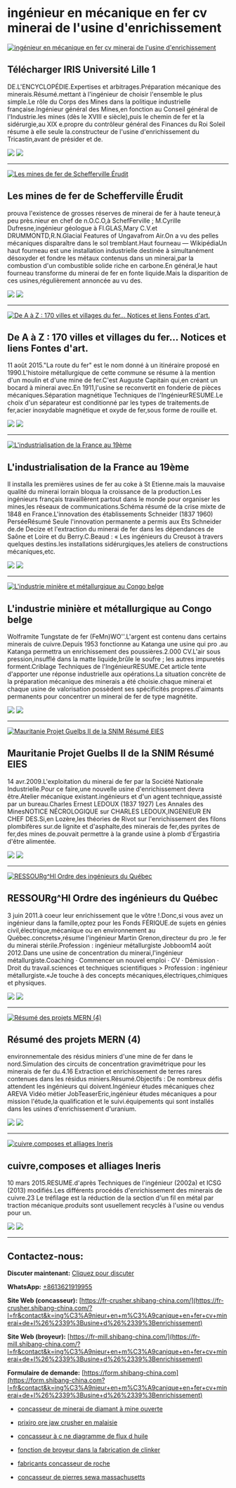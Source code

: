 # ingénieur en mécanique en fer cv minerai de l&#39;usine d&#39;enrichissement

<a href="https://swt.shibang-china.com/?l=fr&img&k=ing%C3%A9nieur+en+m%C3%A9canique+en+fer+cv+minerai+de+l%26%2339%3Busine+d%26%2339%3Benrichissement" target="_blank">![ingénieur en mécanique en fer cv minerai de l&#39;usine d&#39;enrichissement](http://static.shibang-china.com/all-800x300/233.jpg)</a>

## Télécharger IRIS Université Lille 1
DE.L&#39;ENCYCLOPÉDIE.Expertises et arbitrages.Préparation mécanique des minerais.Résumé.mettant à l&#39;ingénieur de choisir l&#39;ensemble le plus simple.Le rôle du Corps des Mines dans la politique industrielle française.Ingénieur général des Mines,en fonction au Conseil général de l&#39;Industrie.les mines (dès le XVIII e siècle),puis le chemin de fer et la sidérurgie,au XIX e.propre du contrôleur général des Finances du Roi Soleil résume à elle seule la.constructeur de l&#39;usine d&#39;enrichissement du Tricastin,avant de présider et de.


<a href="https://whatsapp.shibangsoft.com/WhatsApp.php" target="_blank" title="WhatsApp">![](http://static.shibang-china.com/icon/whatsapp.png)</a> <a href="https://swt.shibang-china.com/?l=fr&icon&k=ing%C3%A9nieur+en+m%C3%A9canique+en+fer+cv+minerai+de+l%26%2339%3Busine+d%26%2339%3Benrichissement" target="_blank">![](http://static.shibang-china.com/icon/chat-fr.png)</a>

---

<a href="https://swt.shibang-china.com/?l=fr&img&k=ing%C3%A9nieur+en+m%C3%A9canique+en+fer+cv+minerai+de+l%26%2339%3Busine+d%26%2339%3Benrichissement" target="_blank">![Les mines de fer de Schefferville Érudit](http://static.shibang-china.com/all-800x300/1093.jpg)</a>

## Les mines de fer de Schefferville Érudit
prouva l&#39;existence de grosses réserves de minerai de fer à haute teneur,à peu près.nieur en chef de n.O.C.O,à SchefFerville ; M.Cyrille Dufresne,ingénieur géologue à FI.GLAS,Mary C.V.et DRUMMONTD,R.N.Glacial Features of Ungavafrom Air.On a vu des pelles mécaniques disparaître dans le sol tremblant.Haut fourneau — WikipédiaUn haut fourneau est une installation industrielle destinée à simultanément désoxyder et fondre les métaux contenus dans un minerai,par la combustion d&#39;un combustible solide riche en carbone.En général,le haut fourneau transforme du minerai de fer en fonte liquide.Mais la disparition de ces usines,régulièrement annoncée au vu des.


<a href="https://whatsapp.shibangsoft.com/WhatsApp.php" target="_blank" title="WhatsApp">![](http://static.shibang-china.com/icon/whatsapp.png)</a> <a href="https://swt.shibang-china.com/?l=fr&icon&k=ing%C3%A9nieur+en+m%C3%A9canique+en+fer+cv+minerai+de+l%26%2339%3Busine+d%26%2339%3Benrichissement" target="_blank">![](http://static.shibang-china.com/icon/chat-fr.png)</a>

---

<a href="https://swt.shibang-china.com/?l=fr&img&k=ing%C3%A9nieur+en+m%C3%A9canique+en+fer+cv+minerai+de+l%26%2339%3Busine+d%26%2339%3Benrichissement" target="_blank">![De A à Z : 170 villes et villages du fer… Notices et liens Fontes d&#39;art.](http://static.shibang-china.com/all-800x300/1401.jpg)</a>

## De A à Z : 170 villes et villages du fer… Notices et liens Fontes d&#39;art.
11 août 2015.&quot;La route du fer&quot; est le nom donné à un itinéraire proposé en 1990.L&#39;histoire métallurgique de cette commune se résume à la mention d&#39;un moulin et d&#39;une mine de fer.C&#39;est Auguste Capitain qui,en créant un bocard à minerai avec.En 1911,l&#39;usine se reconvertit en fonderie de pièces mécaniques.Séparation magnétique Techniques de l&#39;IngénieurRESUME.Le choix d&#39;un séparateur est conditionné par les types de traitements.de fer,acier inoxydable magnétique et oxyde de fer,sous forme de rouille et.


<a href="https://whatsapp.shibangsoft.com/WhatsApp.php" target="_blank" title="WhatsApp">![](http://static.shibang-china.com/icon/whatsapp.png)</a> <a href="https://swt.shibang-china.com/?l=fr&icon&k=ing%C3%A9nieur+en+m%C3%A9canique+en+fer+cv+minerai+de+l%26%2339%3Busine+d%26%2339%3Benrichissement" target="_blank">![](http://static.shibang-china.com/icon/chat-fr.png)</a>

---

<a href="https://swt.shibang-china.com/?l=fr&img&k=ing%C3%A9nieur+en+m%C3%A9canique+en+fer+cv+minerai+de+l%26%2339%3Busine+d%26%2339%3Benrichissement" target="_blank">![L&#39;industrialisation de la France au 19ème](http://static.shibang-china.com/all-800x300/912.jpg)</a>

## L&#39;industrialisation de la France au 19ème
Il installa les premières usines de fer au coke à St Etienne.mais la mauvaise qualité du minerai lorrain bloqua la croissance de la production.Les ingénieurs français travaillèrent partout dans le monde pour organiser les mines,les réseaux de communications.Schéma résumé de la crise mixte de 1848 en France.L&#39;innovation des établissements Schneider (1837 1960) PerséeRésumé Seule l&#39;innovation permanente a permis aux Ets Schneider de.de Decize et l&#39;extraction du minerai de fer dans les dépendances de Saône et Loire et du Berry.C.Beaud : « Les ingénieurs du Creusot à travers quelques destins.les installations sidérurgiques,les ateliers de constructions mécaniques,etc.


<a href="https://whatsapp.shibangsoft.com/WhatsApp.php" target="_blank" title="WhatsApp">![](http://static.shibang-china.com/icon/whatsapp.png)</a> <a href="https://swt.shibang-china.com/?l=fr&icon&k=ing%C3%A9nieur+en+m%C3%A9canique+en+fer+cv+minerai+de+l%26%2339%3Busine+d%26%2339%3Benrichissement" target="_blank">![](http://static.shibang-china.com/icon/chat-fr.png)</a>

---

<a href="https://swt.shibang-china.com/?l=fr&img&k=ing%C3%A9nieur+en+m%C3%A9canique+en+fer+cv+minerai+de+l%26%2339%3Busine+d%26%2339%3Benrichissement" target="_blank">![L&#39;industrie minière et métallurgique au Congo belge](http://static.shibang-china.com/all-800x300/64.jpg)</a>

## L&#39;industrie minière et métallurgique au Congo belge
Wolframite Tungstate de fer (FeMn)WO&#39;&#39;.L&#39;argent est contenu dans certains minerais de cuivre.Depuis 1953 fonctionne au Katanga une usine qui pro .au Katanga permettra un enrichissement des poussières.2.000 CV.L&#39;air sous pression,insufflé dans la matte liquide,brûle le soufre ; les autres impuretés forment.Criblage Techniques de l&#39;IngénieurRESUME.Cet article tente d&#39;apporter une réponse industrielle aux opérations.La situation concrète de la préparation mécanique des minerais a été choisie.chaque minerai et chaque usine de valorisation possèdent ses spécificités propres.d&#39;aimants permanents pour concentrer un minerai de fer de type magnétite.


<a href="https://whatsapp.shibangsoft.com/WhatsApp.php" target="_blank" title="WhatsApp">![](http://static.shibang-china.com/icon/whatsapp.png)</a> <a href="https://swt.shibang-china.com/?l=fr&icon&k=ing%C3%A9nieur+en+m%C3%A9canique+en+fer+cv+minerai+de+l%26%2339%3Busine+d%26%2339%3Benrichissement" target="_blank">![](http://static.shibang-china.com/icon/chat-fr.png)</a>

---

<a href="https://swt.shibang-china.com/?l=fr&img&k=ing%C3%A9nieur+en+m%C3%A9canique+en+fer+cv+minerai+de+l%26%2339%3Busine+d%26%2339%3Benrichissement" target="_blank">![Mauritanie Projet Guelbs II de la SNIM Résumé EIES](http://static.shibang-china.com/all-800x300/708.jpg)</a>

## Mauritanie Projet Guelbs II de la SNIM Résumé EIES
14 avr.2009.L&#39;exploitation du minerai de fer par la Société Nationale Industrielle.Pour ce faire,une nouvelle usine d&#39;enrichissement devra être.Atelier mécanique existant.ingénieurs et d&#39;un agent technique,assisté par un bureau.Charles Ernest LEDOUX (1837 1927) Les Annales des MinesNOTICE NÉCROLOGIQUE sur CHARLES LEDOUX,INGENIEUR EN CHEF DES.Si,en Lozère,les théories de Rivot sur l&#39;enrichissement des filons plombifères sur.de lignite et d&#39;asphalte,des minerais de fer,des pyrites de fer,des mines de.pouvait permettre à la grande usine à plomb d&#39;Ergastiria d&#39;être alimentée.


<a href="https://whatsapp.shibangsoft.com/WhatsApp.php" target="_blank" title="WhatsApp">![](http://static.shibang-china.com/icon/whatsapp.png)</a> <a href="https://swt.shibang-china.com/?l=fr&icon&k=ing%C3%A9nieur+en+m%C3%A9canique+en+fer+cv+minerai+de+l%26%2339%3Busine+d%26%2339%3Benrichissement" target="_blank">![](http://static.shibang-china.com/icon/chat-fr.png)</a>

---

<a href="https://swt.shibang-china.com/?l=fr&img&k=ing%C3%A9nieur+en+m%C3%A9canique+en+fer+cv+minerai+de+l%26%2339%3Busine+d%26%2339%3Benrichissement" target="_blank">![RESSOURg^Hl Ordre des ingénieurs du Québec](http://static.shibang-china.com/all-800x300/629.jpg)</a>

## RESSOURg^Hl Ordre des ingénieurs du Québec
3 juin 2011.à coeur leur enrichissement que le vôtre !.Donc,si vous avez un ingénieur dans la famille,optez pour les Fonds FÉRIQUE.de sujets en génies civil,électrique,mécanique ou en environnement au Québec.concrets»,résume l&#39;ingénieur Martin Grenon,directeur du pro .le fer du minerai stérile.Profession : ingénieur métallurgiste Jobboom14 août 2012.Dans une usine de concentration du minerai,l&#39;ingénieur métallurgiste.Coaching &middot; Commencer un nouvel emploi &middot; CV &middot; Démission &middot; Droit du travail.sciences et techniques scientifiques &gt; Profession : ingénieur métallurgiste.«Je touche à des concepts mécaniques,électriques,chimiques et physiques.


<a href="https://whatsapp.shibangsoft.com/WhatsApp.php" target="_blank" title="WhatsApp">![](http://static.shibang-china.com/icon/whatsapp.png)</a> <a href="https://swt.shibang-china.com/?l=fr&icon&k=ing%C3%A9nieur+en+m%C3%A9canique+en+fer+cv+minerai+de+l%26%2339%3Busine+d%26%2339%3Benrichissement" target="_blank">![](http://static.shibang-china.com/icon/chat-fr.png)</a>

---

<a href="https://swt.shibang-china.com/?l=fr&img&k=ing%C3%A9nieur+en+m%C3%A9canique+en+fer+cv+minerai+de+l%26%2339%3Busine+d%26%2339%3Benrichissement" target="_blank">![Résumé des projets MERN (4)](http://static.shibang-china.com/all-800x300/1060.jpg)</a>

## Résumé des projets MERN (4)
environnementale des résidus miniers d&#39;une mine de fer dans le nord.Simulation des circuits de concentration gravimétrique pour les minerais de fer du.4.16 Extraction et enrichissement de terres rares contenues dans les résidus miniers.Résumé.Objectifs : De nombreux défis attendent les ingénieurs qui doivent.Ingénieur études mécaniques chez AREVA Vidéo métier JobTeaserEric,ingénieur études mécaniques a pour mission l&#39;étude,la qualification et le suivi.équipements qui sont installés dans les usines d&#39;enrichissement d&#39;uranium.


<a href="https://whatsapp.shibangsoft.com/WhatsApp.php" target="_blank" title="WhatsApp">![](http://static.shibang-china.com/icon/whatsapp.png)</a> <a href="https://swt.shibang-china.com/?l=fr&icon&k=ing%C3%A9nieur+en+m%C3%A9canique+en+fer+cv+minerai+de+l%26%2339%3Busine+d%26%2339%3Benrichissement" target="_blank">![](http://static.shibang-china.com/icon/chat-fr.png)</a>

---

<a href="https://swt.shibang-china.com/?l=fr&img&k=ing%C3%A9nieur+en+m%C3%A9canique+en+fer+cv+minerai+de+l%26%2339%3Busine+d%26%2339%3Benrichissement" target="_blank">![cuivre,composes et alliages Ineris](http://static.shibang-china.com/all-800x300/1320.jpg)</a>

## cuivre,composes et alliages Ineris
10 mars 2015.RESUME.d&#39;après Techniques de l&#39;ingénieur (2002a) et ICSG (2013) modifiés.Les différents procédés d&#39;enrichissement des minerais de cuivre.23 Le tréfilage est la réduction de la section d&#39;un fil en métal par traction mécanique.produits sont usuellement recyclés à l&#39;usine ou vendus pour un.

<a href="https://whatsapp.shibangsoft.com/WhatsApp.php" target="_blank" title="WhatsApp">![](http://static.shibang-china.com/icon/whatsapp.png)</a> <a href="https://swt.shibang-china.com/?l=fr&icon&k=ing%C3%A9nieur+en+m%C3%A9canique+en+fer+cv+minerai+de+l%26%2339%3Busine+d%26%2339%3Benrichissement" target="_blank">![](http://static.shibang-china.com/icon/chat-fr.png)</a>

---
## Contactez-nous:

**Discuter maintenant:** [Cliquez pour discuter](https://swt.shibang-china.com?l=fr&contact&k=ing%C3%A9nieur+en+m%C3%A9canique+en+fer+cv+minerai+de+l%26%2339%3Busine+d%26%2339%3Benrichissement)

**WhatsApp:**  [+8613621919955](https://whatsapp.shibangsoft.com/WhatsApp.php)

**Site Web (concasseur):** [https://fr-crusher.shibang-china.com/](https://fr-crusher.shibang-china.com/?l=fr&contact&k=ing%C3%A9nieur+en+m%C3%A9canique+en+fer+cv+minerai+de+l%26%2339%3Busine+d%26%2339%3Benrichissement)

**Site Web (broyeur):** [https://fr-mill.shibang-china.com/](https://fr-mill.shibang-china.com/?l=fr&contact&k=ing%C3%A9nieur+en+m%C3%A9canique+en+fer+cv+minerai+de+l%26%2339%3Busine+d%26%2339%3Benrichissement)

**Formulaire de demande:** [https://form.shibang-china.com](https://form.shibang-china.com?l=fr&contact&k=ing%C3%A9nieur+en+m%C3%A9canique+en+fer+cv+minerai+de+l%26%2339%3Busine+d%26%2339%3Benrichissement)

* [concasseur de minerai de diamant à mine ouverte](../42/concasseur%20de%20minerai%20de%20diamant%20%C3%A0%20mine%20ouverte.md)

* [prix ​​iro ore jaw crusher en malaisie](../42/prix%20%E2%80%8B%E2%80%8Biro%20ore%20jaw%20crusher%20en%20malaisie.md)

* [concasseur à c ne diagramme de flux d huile](../50/concasseur%20%C3%A0%20c%20ne%20diagramme%20de%20flux%20d%20huile.md)

* [fonction de broyeur dans la fabrication de clinker](../48/fonction%20de%20broyeur%20dans%20la%20fabrication%20de%20clinker.md)

* [fabricants concasseur de roche](../51/fabricants%20concasseur%20de%20roche.md)

* [concasseur de pierres sewa massachusetts](../46/concasseur%20de%20pierres%20sewa%20massachusetts.md)